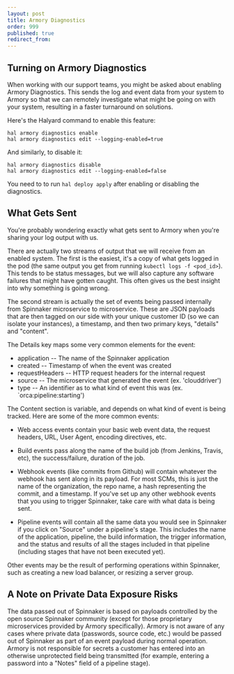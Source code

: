 ```yaml
---
layout: post
title: Armory Diagnostics
order: 999
published: true
redirect_from:
---
```


## Turning on Armory Diagnostics

When working with our support teams, you might be asked about enabling
Armory Diagnostics.  This sends the log and event data from your system to
Armory so that we can remotely investigate what might be going on with
your system, resulting in a faster turnaround on solutions.

Here's the Halyard command to enable this feature:

```
hal armory diagnostics enable
hal armory diagnostics edit --logging-enabled=true
```

And similarly, to disable it:

```
hal armory diagnostics disable
hal armory diagnostics edit --logging-enabled=false
```

You need to  to run `hal deploy apply` after enabling or disabling the diagnostics.


## What Gets Sent

You're probably wondering exactly what gets sent to Armory when you're sharing
your log output with us.

There are actually two streams of output that we will receive from an enabled
system.  The first is the easiest, it's a copy of what gets logged in the
pod (the same output you get from running `kubectl logs -f <pod_id>`).  This
tends to be status messages, but we will also capture any software failures
that might have gotten caught.  This often gives us the best insight into
why something is going wrong.

The second stream is actually the set of events being passed internally from
Spinnaker microservice to microservice.  These are JSON payloads that are
then tagged on our side with your unique customer ID (so we can isolate your
instances), a timestamp, and then two primary keys, "details" and "content".

The Details key maps some very common elements for the event:

* application -- The name of the Spinnaker application
* created -- Timestamp of when the event was created
* requestHeaders -- HTTP request headers for the internal request
* source -- The microservice that generated the event (ex. 'clouddriver')
* type -- An identifier as to what kind of event this was (ex. `orca:pipeline:starting')

The Content section is variable, and depends on what kind of event is being
tracked.  Here are some of the more common events:

* Web access events contain your basic web event data, the request
headers, URL, User Agent, encoding directives, etc.

* Build events pass along the name of the build job (from Jenkins, Travis, etc),
the success/failure, duration of the job.

* Webhook events (like commits from Github) will contain whatever the webhook has sent along in its payload.  For most SCMs, this is just the name of the organization, the repo name, a hash representing the commit, and a timestamp.  If you've set up any other webhook events that you using to trigger Spinnaker, take care with what data is being sent.

* Pipeline events will contain all the same data you would see in Spinnaker if
you click on "Source" under a pipeline's stage.  This includes the name of
the application, pipeline, the build information, the trigger information,
and the status and results of all the stages included in that pipeline
(including stages that have not been executed yet).

Other events may be the result of performing operations within Spinnaker,
such as creating a new load balancer, or resizing a server group.

## A Note on Private Data Exposure Risks

The data passed out of Spinnaker is based on payloads controlled by the
open source Spinnaker community (except for those proprietary microservices
provided by Armory specifically).  Armory is not aware of any cases where
private data (passwords, source code, etc.) would be passed out of Spinnaker
as part of an event payload during normal operation.  Armory is not responsible
for secrets a customer has entered into an otherwise unprotected field being
transmitted (for example, entering a password into a "Notes" field of a
pipeline stage).

